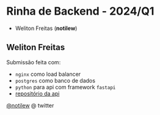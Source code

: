 # Rinha de Backend - 2024/Q1

- Weliton Freitas (**notilew**)

## Weliton Freitas
Submissão feita com:
- `nginx` como load balancer
- `postgres` como banco de dados
- `python` para api com framework `fastapi`
- [repositório da api](https://github.com/welitonfreitas/rinhabackend-24Q1-01-fast-api)

[@notilew](https://twitter.com/notilew) @ twitter